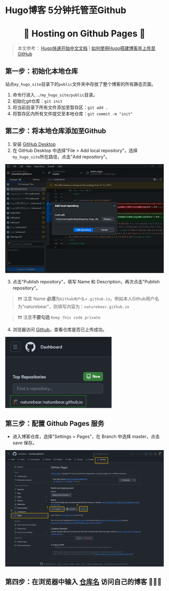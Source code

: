 # Hugo博客 5分钟托管至Github


# <center>🚀 Hosting on Github Pages 🚀</center>

> 本文参考：
> [Hugo快速开始中文文档](https://www.gohugo.org/doc/overview/quickstart/) |
> [如何使用Hugo搭建博客并上传至GitHub](https://www.bilibili.com/video/BV1zu41187o4/?spm_id_from=333.337.search-card.all.click&vd_source=b45fab7bb020acbd989444bee3005fde)

## 第一步：初始化本地仓库
站点```my_hugo_site```目录下的```public```文件夹中存放了整个博客的所有静态页面。
1. 命令行进入```../my_hugo_site/public```目录。
2. 初始化git仓库：```git init```
3. 将当前目录下所有文件添加至暂存区：```git add .```
4. 将暂存区内所有文件提交至本地仓库：```git commit -m "init"```

## 第二步：将本地仓库添加至Github
1. 安装 [GitHub Desktop](https://desktop.github.com/)
2. 在 GitHub Desktop 中选择"File > Add local repository"，选择```my_hugo_site```所在路径，点击"Add repository"。

![img.png](pics/choose_local_path.png)

3. 点击"Publish repository"，填写 Name 和 Description，再次点击"Publish repository"。
> ❗❗❗ 注意 Name **必须**为```Github用户名```+```.github.io```，例如本人Github用户名为"naturebear"，则填写内容为：```naturebear.github.io```

> ❗❗❗ 注意**不要勾选** ```Keep this code private```
4. 浏览器访问 [Github](https://github.com/)，查看仓库是否已上传成功。

![img.png](pics/github_index.png)

## 第三步：配置 Github Pages 服务
- 进入博客仓库，选择"Settings > Pages"，在 Branch 中选择 master，点击 save 保存。

![img.png](pics/github_pages.png)

## 第四步：在浏览器中输入 [仓库名](https://naturebear.github.io) 访问自己的博客 🎉🎉🎉
